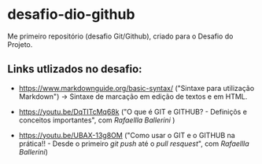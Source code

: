 # desafio-dio-github

Me primeiro repositório (desafio Git/Github), criado para o Desafio do Projeto.

## Links utlizados no desafio:

* https://www.markdownguide.org/basic-syntax/ ("Sintaxe para utilização Markdown") -> Sintaxe de marcação em edição de textos e em HTML. 

* https://youtu.be/DqTITcMq68k ("O que é GIT e GITHUB? - Definiçõs e conceitos importantes", com *Rafaellla Ballerini* )

* https://youtu.be/UBAX-13g8OM ("Como usar o GIT e o GITHUB na prática!! - Desde o primeiro *git push* até o *pull resquest*", com *Rafaellla Ballerini*)
